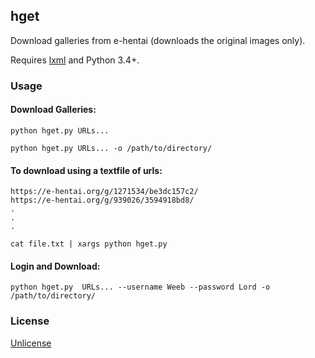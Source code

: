 ## hget 

Download galleries from e-hentai (downloads the original images
only).

Requires [lxml](https://lxml.de/installation.html) and Python 3.4+.

### Usage

#### Download Galleries:

```
python hget.py URLs...

python hget.py URLs... -o /path/to/directory/
```

#### To download using a textfile of urls:

```
https://e-hentai.org/g/1271534/be3dc157c2/
https://e-hentai.org/g/939026/3594918bd8/
.
.
.
```

```
cat file.txt | xargs python hget.py
```

#### Login and Download:

```
python hget.py  URLs... --username Weeb --password Lord -o /path/to/directory/
```


### License

[Unlicense](LICENSE)
